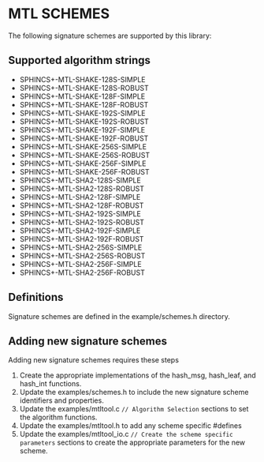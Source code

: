 # MTL SCHEMES
The following signature schemes are supported by this library:

## Supported algorithm strings
* SPHINCS+-MTL-SHAKE-128S-SIMPLE
* SPHINCS+-MTL-SHAKE-128S-ROBUST
* SPHINCS+-MTL-SHAKE-128F-SIMPLE
* SPHINCS+-MTL-SHAKE-128F-ROBUST
* SPHINCS+-MTL-SHAKE-192S-SIMPLE
* SPHINCS+-MTL-SHAKE-192S-ROBUST
* SPHINCS+-MTL-SHAKE-192F-SIMPLE
* SPHINCS+-MTL-SHAKE-192F-ROBUST
* SPHINCS+-MTL-SHAKE-256S-SIMPLE
* SPHINCS+-MTL-SHAKE-256S-ROBUST
* SPHINCS+-MTL-SHAKE-256F-SIMPLE
* SPHINCS+-MTL-SHAKE-256F-ROBUST
* SPHINCS+-MTL-SHA2-128S-SIMPLE
* SPHINCS+-MTL-SHA2-128S-ROBUST
* SPHINCS+-MTL-SHA2-128F-SIMPLE
* SPHINCS+-MTL-SHA2-128F-ROBUST
* SPHINCS+-MTL-SHA2-192S-SIMPLE
* SPHINCS+-MTL-SHA2-192S-ROBUST
* SPHINCS+-MTL-SHA2-192F-SIMPLE
* SPHINCS+-MTL-SHA2-192F-ROBUST
* SPHINCS+-MTL-SHA2-256S-SIMPLE
* SPHINCS+-MTL-SHA2-256S-ROBUST
* SPHINCS+-MTL-SHA2-256F-SIMPLE
* SPHINCS+-MTL-SHA2-256F-ROBUST

## Definitions
Signature schemes are defined in the example/schemes.h directory.

## Adding new signature schemes
Adding new signature schemes requires these steps
1. Create the appropriate implementations of the hash_msg, hash_leaf, and hash_int functions.
2. Update the examples/schemes.h to include the new signature scheme identifiers and properties.
3. Update the examples/mtltool.c `// Algorithm Selection` sections to set the algorithm functions.
4. Update the examples/mtltool.h to add any scheme specific #defines
5. Update the examples/mtltool_io.c `// Create the scheme specific parameters` sections to create the appropriate parameters for the new scheme.
